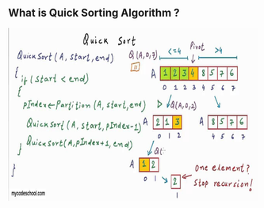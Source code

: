 
## What is Quick Sorting Algorithm ?


<img src='https://github.com/Wei-Tsung/Core-Concepts-Visualization/blob/master/quick%20sort%20diagram.jpg' width='800' height='350'>
